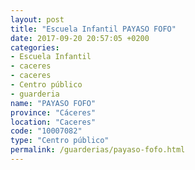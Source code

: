 ```yaml
---
layout: post
title: "Escuela Infantil PAYASO FOFO"
date: 2017-09-20 20:57:05 +0200
categories:
- Escuela Infantil
- caceres
- caceres
- Centro público
- guarderia
name: "PAYASO FOFO"
province: "Cáceres"
location: "Caceres"
code: "10007082"
type: "Centro público"
permalink: /guarderias/payaso-fofo.html
---
```


